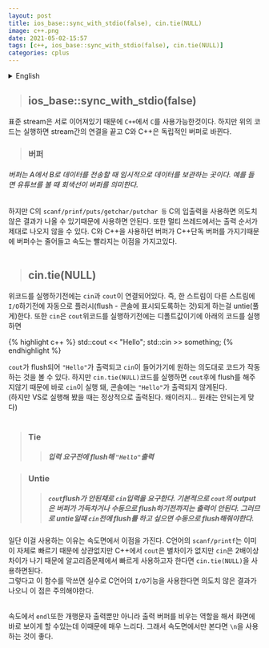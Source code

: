 ```yaml
---
layout: post
title: ios_base::sync_with_stdio(false), cin.tie(NULL)
image: c++.png
date: 2021-05-02-15:57
tags: [c++, ios_base::sync_with_stdio(false), cin.tie(NULL)]
categories: cplus
---
```


<details>
<summary>English</summary>
<div markdown="1">

>## ios_base::sync_with_stdio(false)



Since standard streams are connected to each other, you can use ```C``` in ```C++```. However, when the above code is executed, the connection between streams is terminated, and C and C++ become independent buffers.

>### Buffer
###### The buffer is a place to temporarily store data when transferring data from A to B. For example, when viewing YouTube, the gray line represents the buffer.



However, you should not use C's ```scanf/prinf/puts/getchar/putchar, etc.``` because using C's I/O may result in unintended results. Also, the order of output may not come out properly in multi-threaded. Since the buffers used in C and C++ have C++ exclusive buffers, the number of buffers is reduced and the speed is increased.<br>
<br>

>## cin.tie(NULL)


Before executing the above code, ```cin``` and ```cout``` are connected. In other words, it unties one stream to be automatically flushed before ```I/O``` to another stream (which makes it visible to the console). Also, ```cin``` is the default value before executing the above code, so if you execute the following code,


{% highlight c++ %}
std::cout << "Hello";
std::cin >> something;
{% endhighlight %}


Since ```cout``` is flushed, ```''Hello''``` is displayed, and ```cin``` is entered, you can see the code behaves as intended. However, when executing the ```cin.tie(NULL)``` code, it does not flush after ```cout```, so ```cin``` is executed immediately, and ```''Hello''``` in the console.  will not be displayed.<br>
(But when I run it in VS, it outputs normally. Why is this... It shouldn't be.)
<br><br>

>### Tie
>>##### Flush before input request and output ```"Hello"```



>### Untie
>>##### Ask for ```cin``` input without ```cout``` flush. Basically, the output of ```cout``` is not output until the buffer is full or manually flushed. Therefore, if you want to flush before ```cin``` when untie, you have to do it manually.



First of all, the reason for using it has an advantage in terms of speed. C language ```scanf/printf``` is already fast by itself, so it doesn't matter, but in C++ ```cout``` doesn't make much difference, but ```cin``` is more than twice as slow. If you want to use it quickly in an algorithm problem, you can use ```cin.tie(NULL)```.<br>
However, if you just use this function, if you accidentally use the ```I/O``` function of the C language, unintended results will occur, so be careful about this point.<br>
<br>

In terms of speed, ```endl``` can also play a role in clearing the output buffer as well as outputting text, making it visible right on the screen, which is very slow. So, in terms of speed, it is better to use ```\n```.

---------------------------------------------------------------------------------------------------
---------------------------------------------------------------------------------------------------
</div>
</details>

>## ios_base::sync_with_stdio(false)



표준 stream은 서로 이어져있기 때문에 ```C++```에서 ```C```를 사용가능한것이다. 하지만 위의 코드는 실행하면 stream간의 연결을 끝고 C와 C++은 독립적인 버퍼로 바뀐다.

>### 버퍼
###### 버퍼는 A에서 B로 데이터를 전송할 때 임시적으로 데이터를 보관하는 곳이다. 예를 들면 유튜브를 볼 때 회색선이 버퍼를 의미한다.



하지만 C의 ```scanf/prinf/puts/getchar/putchar 등``` C의 입출력을 사용하면 의도치않은 결과가 나올 수 있기때문에 사용하면 안된다. 또한 멀티 쓰레드에서는 출력 순서가 제대로 나오지 않을 수 있다. C와 C++을 사용하던 버퍼가 C++단독 버퍼를 가지기때문에 버퍼수는 줄어들고 속도는 빨라지는 이점을 가지고있다.<br>
<br>

>## cin.tie(NULL)


위코드를 실행하기전에는 ```cin```과 ```cout```이 연결되어있다. 즉, 한 스트림이 다른 스트림에 ```I/O```하기전에 자동으로 플러시(flush - 콘솔에 표시되도록하는 것)되게 하는걸 untie(풀게)한다. 또한 ```cin```은 ```cout```위코드를 실행하기전에는 디폴트값이기에 아래의 코드를 실행하면


{% highlight c++ %}
std::cout << "Hello";
std::cin >> something;
{% endhighlight %}


```cout```가 flush되어 ```"Hello"```가 출력되고 ```cin```이 들어가기에 원하는 의도대로 코드가 작동하는 것을 볼 수 있다. 하지만 ```cin.tie(NULL)```코드를 실행하면 ```cout```후에 flush를 해주지않기 때문에 바로 ```cin```이 실행 돼, 콘솔에는 ```"Hello"```가 출력되지 않게된다.<br>
(하지만 VS로 실행해 봤을 때는 정상적으로 출력된다. 왜이러지... 원래는 안되는게 맞다)
<br><br>

>### Tie
>>##### 입력 요구전에 flush해 ```"Hello"```출력



>### Untie
>>##### ```cout```flush가 안된채로 ```cin```입력을 요구한다. 기본적으로 ```cout```의 output은 버퍼가 가득차거나 수동으로 flush하기전까지는 출력이 안된다. 그러므로 untie일때 ```cin```전에 flush를 하고 싶으면 수동으로 flush해줘야한다.



일단 이걸 사용하는 이유는 속도면에서 이점을 가진다. C언어의 ```scanf/printf```는 이미 이 자체로 빠르기 때문에 상관없지만 C++에서 ```cout```은 별차이가 없지만 ```cin```은 2배이상 차이가 나기 때문에 알고리즘문제에서 빠르게 사용하고자 한다면 ```cin.tie(NULL)```을 사용하면된다.<br>
그렇다고 이 함수를 막쓰면 실수로 C언어의 ```I/O```기능을 사용한다면 의도치 않은 결과가 나오니 이 점은 주의해야한다.<br>
<br>

속도에서 ```endl```또한 개행문자 출력뿐만 아니라 출력 버퍼를 비우는 역할을 해서 화면에 바로 보이게 할 수있는데 이때문에 매우 느리다. 그래서 속도면에서만 본다면 ```\n```을 사용하는 것이 좋다.